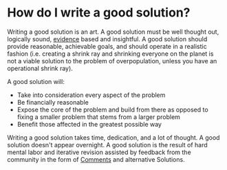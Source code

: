 # How do I write a good solution? #
Writing a good solution is an art. A good solution must be well thought out, 
logically sound, [evidence][2] based and insightful. A good solution should provide 
reasonable, achievable goals, and should operate in a realistic fashion 
(i.e. creating a shrink ray and shrinking everyone on the planet is not a 
viable solution to the problem of overpopulation, unless you have an operational
shrink ray). 

A good solution will:

- Take into consideration every aspect of the problem
- Be financially reasonable
- Expose the core of the problem and build from there as opposed to fixing a 
  smaller problem that stems from a larger problem
- Benefit those affected in the greatest possible way

Writing a good solution takes time, dedication, and a lot of thought. 
A good solution doesn't appear overnight. A good solution is the result of 
hard mental labor and iterative revision assisted by feedback from the 
community in the form of [Comments][1] and alternative Solutions.

[1]: /help/privileges/commenting/
[2]: /help/conversation/research/